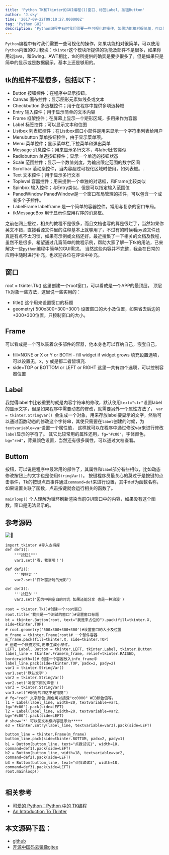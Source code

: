 ```yaml
---
title: 'Python TK和Tkinter的GUI编程(1)窗口、标签Label、按钮Button'
author: 'J.sky'
time: '2017-09-22T09:10:27.000000Z'
tag: 'Python GUI'
description: 'Python编程中有时我们需要一些可视化的操作，如果功能相对很简单，可以使用Python内置的GUI模块：tkinter这个模块所提供的功能及部件不是很多，如果你用过java，和Swing、AWT相比，tk的所提供的确实是要少很多了。但是如果只是简单的显示或是数据展示，基本上还是够用的。'
---
```


`Python`编程中有时我们需要一些可视化的操作，如果功能相对很简单，可以使用`Python`内置的GUI模块：`tkinter`这个模块所提供的功能及部件不是很多，如果你用过java，和Swing、AWT相比，tk的所提供的确实是要少很多了。但是如果只是简单的显示或是数据展示，基本上还是够用的。

## tk的组件不是很多，包括以下：

+ Button	按钮控件；在程序中显示按钮。
+ Canvas	画布控件；显示图形元素如线条或文本
+ Checkbutton	多选框控件；用于在程序中提供多项选择框
+ Entry	输入控件；用于显示简单的文本内容
+ Frame	框架控件；在屏幕上显示一个矩形区域，多用来作为容器
+ Label	标签控件；可以显示文本和位图
+ Listbox	列表框控件；在Listbox窗口小部件是用来显示一个字符串列表给用户
+ Menubutton	菜单按钮控件，由于显示菜单项。
+ Menu	菜单控件；显示菜单栏,下拉菜单和弹出菜单
+ Message	消息控件；用来显示多行文本，与label比较类似
+ Radiobutton	单选按钮控件；显示一个单选的按钮状态
+ Scale	范围控件；显示一个数值刻度，为输出限定范围的数字区间
+ Scrollbar	滚动条控件，当内容超过可视化区域时使用，如列表框。.
+ Text	文本控件；用于显示多行文本
+ Toplevel	容器控件；用来提供一个单独的对话框，和Frame比较类似
+ Spinbox	输入控件；与Entry类似，但是可以指定输入范围值
+ PanedWindow	PanedWindow是一个窗口布局管理的插件，可以包含一个或者多个子控件。
+ LabelFrame	labelframe 是一个简单的容器控件。常用与复杂的窗口布局。
+ tkMessageBox	用于显示你应用程序的消息框。

之前在网上搜过，相关的教程不是很多，而且文档也写的算是很烂了，当然如果你英文不错，直接看源文件里的注释基本上就够用了，不过有的时候看py源文件还真是有点不太习惯，如果有示例或文档还好。最近搜集了一下相关的文档及教程，虽然不是很多，希望通过几篇简单的教程示例，帮助大家了解一下tk的用法，已来解决一些`python`编程中简单的GUI需求。
当然这些内容并不完整，我会在日常的应用中随时进行补充，也欢迎各位在评论中补充。

## 窗口

root = tkinter.Tk() 这里创建一个root窗口，可以看成是一个APP的最顶层。
顶层Tk对象一些方法，这里说一些实用的：

+ title() 这个用来设置窗口的标题
+ geometry('500x300+300+300') 设置窗口的大小及位置，如果省去后边的+300+300位置，只控制窗口的大小。

## Frame 

可以看成是一个可以装着众多部件的容器，他本身也可以容纳自己，嵌套自己。

+ fill=NONE or X or Y or BOTH - fill widget if widget grows 填充设置选项，可以设置无，x，y 或是都二者皆填充.
+ side=TOP or BOTTOM or LEFT or RIGHT 这里一共有四个选项，可以控制容器位置 


## Label

我觉得label中比较重要的就是内容字符串的修改，默认使用`text="str"`设置label的显示文字，但是如果程序中需要动态的修改，就需要另外一个属性方法了，
`var = tkinter.StringVar() `会生成一个对象，用来存放label要显示的文字，然后可以通过函数动态的修改这个字符串，其使只需要在`label`创建的时候，为`textvariable=var`设置一个属性值，
这样就可以在程序中通过修改var来进行修改`label`显示的字符了。
其它比较常用的属性还用，`fg="#c00"`，字体颜色，`bg="red"`，背景颜色设置，当然还有很多属性，可以通过文档查看。

## Buttom
按钮，可以说是程序中最常用的部件了，其属性和`labe`l部分有些相似，比如动态修改按钮上的文字也是使用`StringVar()`。
按键程序员最关心的莫过于是按键的点击事件，Tk的按键点击事件通过`command=def`来进行设置，其中def为函数名称，如果设置关联了函数，点击按键就会运行相关的函数了。

`mainloop()` 个人理解为循环刷新渲染当前GUI窗口中的内容，如果没有这个函数，窗口是无法显示的。

## 参考源码


![](https://suiyan.cc/assets/images/media/upload/2017/09/guia_xA7j7KG.png)

<pre><code class="python">import tkinter #导入支持库
def def1():
    """按钮1"""
    var1.set('看，我变啦！')
    
def def2():
    '''按钮2'''
    var2.set("百叶窗折射的光影")

def def3():
    '''按钮3'''
    var3.set('因为中间空白的时光 如果还能分享 也是一种浪漫')

root = tkinter.Tk()#创建一个root窗口
root.title('我只是一个测试的窗口')#设置窗口标题
bt = tkinter.Button(root, text="我是来占位的").pack(fill=tkinter.X, side=tkinter.TOP)
# root.geometry('500x300+300+300')#设置窗口的大小及位置
m_frame = tkinter.Frame(root)# 一个部件容器
m_frame.pack(fill=tkinter.X, side=tkinter.TOP)
# 创建一个快捷方式,用来生成小部件。
LEFT, Label, Buttom = tkinter.LEFT, tkinter.Label, tkinter.Button
label_line = tkinter.Frame(m_frame, relief=tkinter.RAISED, borderwidth=1)# 创建一个容器放入info_frame中
label_line.pack(side=tkinter.TOP, padx=2, pady=2)
var1 = tkinter.StringVar()
var1.set('默认文字')
var2 = tkinter.StringVar()
var2.set('听见下雨的声音')
var3 = tkinter.StringVar()
var3.set("#眼角的泪这不是错觉")
# fg="red" 文字颜色,颜色可以接受"cc0000" WEB颜色值等。
l1 = Label(label_line, width=20, textvariable=var1, fg="#c00").pack(side=LEFT)
l2 = Label(label_line, width=20, textvariable=var2, bg="#c00").pack(side=LEFT)
# show='*' 可以使文本框内容显示为*****
e3 = tkinter.Entry(label_line, textvariable=var3).pack(side=LEFT)

buttom_line = tkinter.Frame(m_frame)
buttom_line.pack(side=tkinter.BOTTOM, padx=2, pady=1)
b1 = Buttom(buttom_line, text="点我试试1", width=18, command=def1).pack(side=LEFT)
b2 = Buttom(buttom_line, width=18, textvariable=var2, command=def2).pack(side=LEFT)
b3 = Buttom(buttom_line, text="点我试试3", width=18, command=def3).pack(side=LEFT)
root.mainloop() 

</code></pre>


## 相关参考

+ [可爱的 Python：Python 中的 TK编程](https://www.ibm.com/developerworks/cn/linux/sdk/python/charm-12/index.html)
+ [An Introduction To Tkinter](http://effbot.org/tkinterbook/tkinter-index.htm)

## 本文源码下载：

+ [github](https://github.com/bosichong/17python.com/tree/master/gui)
+ [开源中国码云镜像gitee](https://gitee.com/J_Sky/17python.com/tree/master/gui)